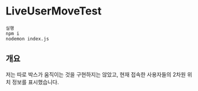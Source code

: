 # LiveUserMoveTest
```
실행
npm i 
nodemon index.js
```

## 개요
저는 따로 박스가 움직이는 것을 구현하지는 않았고, 현재 접속한 사용자들의 2차원 위치 정보를 표시했습니다.
